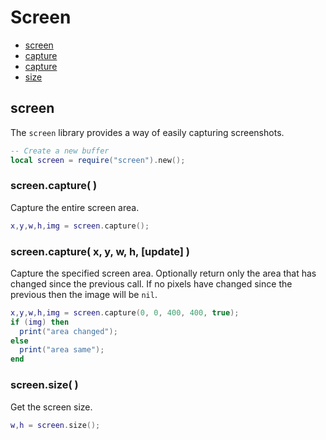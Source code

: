 
# Screen
* [screen](#screen-1)
* [capture](#screencapture-)
* [capture](#screencapture-x-y-w-h-update-)
* [size](#screensize-)



## screen
The ``screen`` library provides a way of easily capturing screenshots.

````lua
-- Create a new buffer
local screen = require("screen").new();
````



### screen.capture( )
Capture the entire screen area.

````lua
x,y,w,h,img = screen.capture();
````



### screen.capture( x, y, w, h, [update]  )
Capture the specified screen area. Optionally return only the area that has changed since the previous call. If no pixels have changed since the previous then the image will be ``nil``.

````lua
x,y,w,h,img = screen.capture(0, 0, 400, 400, true);
if (img) then
  print("area changed");
else
  print("area same");
end
````



### screen.size( )
Get the screen size.

````lua
w,h = screen.size();
````


